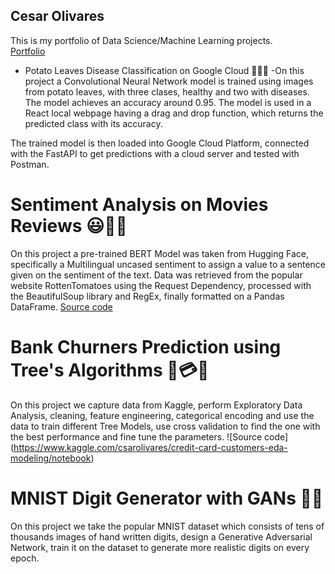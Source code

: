 
## Cesar Olivares
This is my portfolio of Data Science/Machine Learning projects.<br>
[Portfolio](https://colivarese.github.io/Portfolio/)

- Potato Leaves Disease Classification on Google Cloud 🥔🥬🍂
 -On this project a Convolutional Neural Network model is trained using images from potato leaves,
 with three clases, healthy and two with diseases. The model achieves an accuracy around 0.95.
 The model is used in a React local webpage having a drag and drop function, which returns the
 predicted class with its accuracy.
 <!--
 <p align="center">
 <img width="360" alt="Captura de Pantalla 2022-01-03 a la(s) 19 39 26" src="https://user-images.githubusercontent.com/80273045/148007912-17dc44c5-2dc6-44fa-9126-0e345ffda445.png"> <img width="360" alt="Captura de Pantalla 2022-01-03 a la(s) 19 40 20" src="https://user-images.githubusercontent.com/80273045/148008320-02b47121-1c63-4eca-84c2-4f2a8664b7bf.png">
 </p> -->

The trained model is then loaded into Google Cloud Platform, connected with the FastAPI to get
predictions with a cloud server and tested with Postman.

# Sentiment Analysis on Movies Reviews 😃🤬🍿
On this project a pre-trained BERT Model was taken from Hugging Face, specifically a Multilingual uncased sentiment to assign a value to a sentence given on the sentiment of the text. Data was retrieved from the popular website RottenTomatoes using the Request Dependency, processed with the BeautifulSoup library and RegEx, finally formatted on a Pandas DataFrame. [Source code](https://github.com/colivarese/Sentiment-Analysis-with-BERT-and-Web-Scrapping/blob/main/Sentiment_Analysis_using_BERT.ipynb)
<!--
<p align='center'>
 <img width="360" alt="Captura de Pantalla 2022-01-03 a la(s) 19 39 26" src="https://user-images.githubusercontent.com/80273045/148017280-018bf722-a535-4a79-91b0-5d006fc17d3a.jpeg">
</p> -->

# Bank Churners Prediction using Tree's Algorithms 🏦💳🌳
On this project we capture data from Kaggle, perform Exploratory Data Analysis, cleaning, feature engineering, categorical encoding and use the data to train different Tree Models, use cross validation to find the one with the best performance and fine tune the parameters. ![Source code] (https://www.kaggle.com/csarolivares/credit-card-customers-eda-modeling/notebook)
<!--
<p align='center'>
 <img width="480" alt="Captura de Pantalla 2022-01-03 a la(s) 19 39 26" src="https://user-images.githubusercontent.com/80273045/148121268-afedee1d-2573-49d0-a7f3-cfb338a47e67.png">
</p> -->

# MNIST Digit Generator with GANs 🔢🤖
On this project we take the popular MNIST dataset which consists of tens of thousands images of hand written digits, design a Generative Adversarial Network, train it on the dataset to generate more realistic digits on every epoch.
